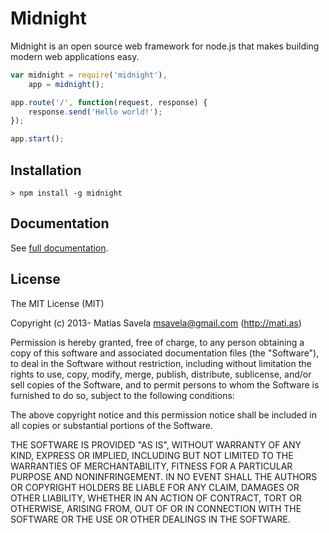# Midnight

Midnight is an open source web framework for node.js that makes building modern web applications easy.

```js
var midnight = require('midnight'),
	app = midnight();

app.route('/', function(request, response) {
	response.send('Hello world!');
});

app.start();
```

## Installation

	> npm install -g midnight

## Documentation

See [full documentation](http://msavela.github.io/midnight).

## License

The MIT License (MIT)

Copyright (c) 2013- Matias Savela <msavela@gmail.com> (http://mati.as)

Permission is hereby granted, free of charge, to any person obtaining a copy
of this software and associated documentation files (the "Software"), to deal
in the Software without restriction, including without limitation the rights
to use, copy, modify, merge, publish, distribute, sublicense, and/or sell
copies of the Software, and to permit persons to whom the Software is
furnished to do so, subject to the following conditions:

The above copyright notice and this permission notice shall be included in
all copies or substantial portions of the Software.

THE SOFTWARE IS PROVIDED "AS IS", WITHOUT WARRANTY OF ANY KIND, EXPRESS OR
IMPLIED, INCLUDING BUT NOT LIMITED TO THE WARRANTIES OF MERCHANTABILITY,
FITNESS FOR A PARTICULAR PURPOSE AND NONINFRINGEMENT. IN NO EVENT SHALL THE
AUTHORS OR COPYRIGHT HOLDERS BE LIABLE FOR ANY CLAIM, DAMAGES OR OTHER
LIABILITY, WHETHER IN AN ACTION OF CONTRACT, TORT OR OTHERWISE, ARISING FROM,
OUT OF OR IN CONNECTION WITH THE SOFTWARE OR THE USE OR OTHER DEALINGS IN
THE SOFTWARE.
